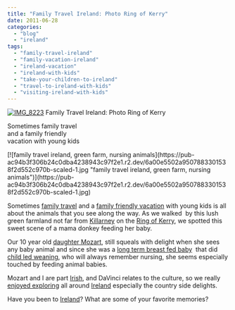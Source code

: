 ```yaml
---
title: "Family Travel Ireland: Photo Ring of Kerry"
date: 2011-06-28
categories: 
  - "blog"
  - "ireland"
tags: 
  - "family-travel-ireland"
  - "family-vacation-ireland"
  - "ireland-vacation"
  - "ireland-with-kids"
  - "take-your-children-to-ireland"
  - "travel-to-ireland-with-kids"
  - "visiting-ireland-with-kids"
---
```


[![IMG_8223](https://pub-ac94b3f306b24c0dba4238943c97f2e1.r2.dev/6a00e5502a9507883301538f2d5470970b-scaled-1.jpg "IMG_8223")](https://pub-ac94b3f306b24c0dba4238943c97f2e1.r2.dev/6a00e5502a9507883301538f2d5470970b-scaled-1.jpg) Family Travel Ireland: Photo Ring of Kerry

Sometimes family travel  
and a family friendly  
vacation with young kids

<!--more--> [![family travel ireland, green farm, nursing animals](https://pub-ac94b3f306b24c0dba4238943c97f2e1.r2.dev/6a00e5502a9507883301538f2d552c970b-scaled-1.jpg "family travel ireland, green farm, nursing animals")](https://pub-ac94b3f306b24c0dba4238943c97f2e1.r2.dev/6a00e5502a9507883301538f2d552c970b-scaled-1.jpg)  
  
Sometimes [family travel](http://soultravelers3new.local/2009/04/how-to-travel-the-world-as-a-digital-nomad-family.html "family travel") and a [family friendly vacation](http://soultravelers3new.local/2010/09/8-reasons-for-a-family-world-trip-international-vacations-holidays-abroad-longterm-travel-rtw.html "family friendly vacation international") with young kids is all  about the animals that you see along the way. As we walked  by this lush green farmland not far from [Killarney](http://en.wikipedia.org/wiki/Killarney) on the [Ring of Kerry](http://en.wikipedia.org/wiki/Ring_of_Kerry), we spotted this sweet scene of a mama donkey feeding her baby.  
  
Our 10 year old [daughter Mozart](http://www.youtube.com/watch?v=wn9rDTZj-m4 "mozart around the world"), still squeals with delight when she sees any baby animal and since she was a [long term breast fed baby](http://crunchydomesticgoddess.com/2009/01/02/breastfeeding-until-age-3-4-or-5-more-common-than-you-think/ "long term breastfeeding")  that did [child led weaning](http://www.naturalchild.org/guest/norma_jane_bumgarner2.html "child led weaning"), who will always remember nursing, she seems especially touched by feeding animal babies.  
  
Mozart and I are part [Irish](http://soultravelers3new.local/2010/01/family-travel-photo-ireland-dingle-fusia-red-flower-green-landscape.html), and DaVinci relates to the culture, so we really [enjoyed exploring](http://soultravelers3new.local/2009/10/family-travel-photo-ireland-blarney-stone-castles-exploring-adventure-motorhome.html) all around [Ireland](http://soultravelers3new.local/2009/08/family-travel-photo-ireland-rock-of-cashel-st-pat.html) especially the country side delights.  
  
Have you been to [Ireland](http://soultravelers3new.local/2011/05/family-travel-ireland-photo-gaelic-colors.html "ireland vacation")? What are some of your favorite memories?
